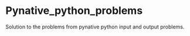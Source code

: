 # Pynative_python_problems
Solution to the problems from pynative python input and output problems.
